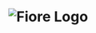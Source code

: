 # ![Fiore Logo](https://res.cloudinary.com/dgoldjr3g/image/upload/v1685258825/NegProjects/logo_xx4spr.jpg)